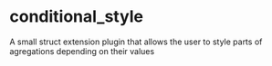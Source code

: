 # conditional_style
 A small struct extension plugin that allows the user to style parts of agregations depending on their values
